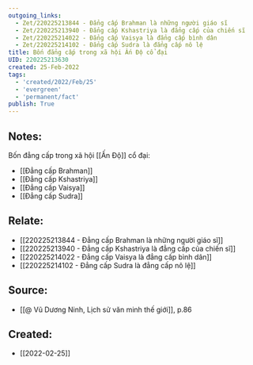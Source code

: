```yaml
---
outgoing_links:
  - Zet/220225213844 - Đẳng cấp Brahman là những người giáo sĩ
  - Zet/220225213940 - Đẳng cấp Kshastriya là đẳng cấp của chiến sĩ
  - Zet/220225214022 - Đẳng cấp Vaisya là đẳng cấp bình dân
  - Zet/220225214102 - Đẳng cấp Sudra là đẳng cấp nô lệ
title: Bốn đẳng cấp trong xã hội Ấn Độ cổ đại
UID: 220225213630
created: 25-Feb-2022
tags:
  - 'created/2022/Feb/25'
  - 'evergreen'
  - 'permanent/fact'
publish: True
---
```

## Notes:
Bốn đẳng cấp trong xã hội [[Ấn Độ]] cổ đại:

- [[Đẳng cấp Brahman]]
- [[Đẳng cấp Kshastriya]]
- [[Đẳng cấp Vaisya]]
- [[Đẳng cấp Sudra]]

## Relate:
- [[220225213844 - Đẳng cấp Brahman là những người giáo sĩ]]
- [[220225213940 - Đẳng cấp Kshastriya là đẳng cấp của chiến sĩ]]
- [[220225214022 - Đẳng cấp Vaisya là đẳng cấp bình dân]]
- [[220225214102 - Đẳng cấp Sudra là đẳng cấp nô lệ]]

## Source:
- [[@ Vũ Dương Ninh, Lịch sử văn minh thế giới]], p.86





## Created:
- [[2022-02-25]]
